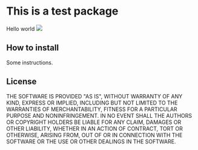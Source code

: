# This is a test package
Hello world ![](https://ci.appveyor.com/api/projects/status/5mf75q34cpr74s53?svg=true)

## How to install

Some instructions.

## License

THE SOFTWARE IS PROVIDED "AS IS", WITHOUT WARRANTY OF ANY KIND, EXPRESS OR
IMPLIED, INCLUDING BUT NOT LIMITED TO THE WARRANTIES OF MERCHANTABILITY,
FITNESS FOR A PARTICULAR PURPOSE AND NONINFRINGEMENT. IN NO EVENT SHALL THE
AUTHORS OR COPYRIGHT HOLDERS BE LIABLE FOR ANY CLAIM, DAMAGES OR OTHER
LIABILITY, WHETHER IN AN ACTION OF CONTRACT, TORT OR OTHERWISE, ARISING FROM,
OUT OF OR IN CONNECTION WITH THE SOFTWARE OR THE USE OR OTHER DEALINGS IN
THE SOFTWARE.